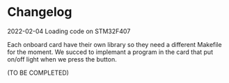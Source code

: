 # Changelog

2022-02-04 Loading code on STM32F407

Each onboard card have their own library so they need a different Makefile for the moment.
We succed to implemant a program in the card that put on/off light when we press the button.

(TO BE COMPLETED)
